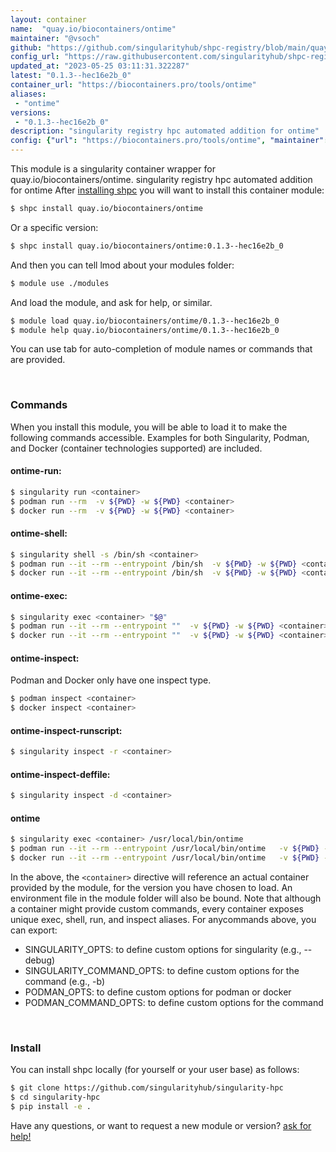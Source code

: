 ```yaml
---
layout: container
name:  "quay.io/biocontainers/ontime"
maintainer: "@vsoch"
github: "https://github.com/singularityhub/shpc-registry/blob/main/quay.io/biocontainers/ontime/container.yaml"
config_url: "https://raw.githubusercontent.com/singularityhub/shpc-registry/main/quay.io/biocontainers/ontime/container.yaml"
updated_at: "2023-05-25 03:11:31.322287"
latest: "0.1.3--hec16e2b_0"
container_url: "https://biocontainers.pro/tools/ontime"
aliases:
 - "ontime"
versions:
 - "0.1.3--hec16e2b_0"
description: "singularity registry hpc automated addition for ontime"
config: {"url": "https://biocontainers.pro/tools/ontime", "maintainer": "@vsoch", "description": "singularity registry hpc automated addition for ontime", "latest": {"0.1.3--hec16e2b_0": "sha256:7b24635eae78943080e36ac55dd3966b72cb8ba4f3183be7139def4e5119ca69"}, "tags": {"0.1.3--hec16e2b_0": "sha256:7b24635eae78943080e36ac55dd3966b72cb8ba4f3183be7139def4e5119ca69"}, "docker": "quay.io/biocontainers/ontime", "aliases": {"ontime": "/usr/local/bin/ontime"}}
---
```


This module is a singularity container wrapper for quay.io/biocontainers/ontime.
singularity registry hpc automated addition for ontime
After [installing shpc](#install) you will want to install this container module:


```bash
$ shpc install quay.io/biocontainers/ontime
```

Or a specific version:

```bash
$ shpc install quay.io/biocontainers/ontime:0.1.3--hec16e2b_0
```

And then you can tell lmod about your modules folder:

```bash
$ module use ./modules
```

And load the module, and ask for help, or similar.

```bash
$ module load quay.io/biocontainers/ontime/0.1.3--hec16e2b_0
$ module help quay.io/biocontainers/ontime/0.1.3--hec16e2b_0
```

You can use tab for auto-completion of module names or commands that are provided.

<br>

### Commands

When you install this module, you will be able to load it to make the following commands accessible.
Examples for both Singularity, Podman, and Docker (container technologies supported) are included.

#### ontime-run:

```bash
$ singularity run <container>
$ podman run --rm  -v ${PWD} -w ${PWD} <container>
$ docker run --rm  -v ${PWD} -w ${PWD} <container>
```

#### ontime-shell:

```bash
$ singularity shell -s /bin/sh <container>
$ podman run --it --rm --entrypoint /bin/sh  -v ${PWD} -w ${PWD} <container>
$ docker run --it --rm --entrypoint /bin/sh  -v ${PWD} -w ${PWD} <container>
```

#### ontime-exec:

```bash
$ singularity exec <container> "$@"
$ podman run --it --rm --entrypoint ""  -v ${PWD} -w ${PWD} <container> "$@"
$ docker run --it --rm --entrypoint ""  -v ${PWD} -w ${PWD} <container> "$@"
```

#### ontime-inspect:

Podman and Docker only have one inspect type.

```bash
$ podman inspect <container>
$ docker inspect <container>
```

#### ontime-inspect-runscript:

```bash
$ singularity inspect -r <container>
```

#### ontime-inspect-deffile:

```bash
$ singularity inspect -d <container>
```


#### ontime

```bash
$ singularity exec <container> /usr/local/bin/ontime
$ podman run --it --rm --entrypoint /usr/local/bin/ontime   -v ${PWD} -w ${PWD} <container> -c " $@"
$ docker run --it --rm --entrypoint /usr/local/bin/ontime   -v ${PWD} -w ${PWD} <container> -c " $@"
```



In the above, the `<container>` directive will reference an actual container provided
by the module, for the version you have chosen to load. An environment file in the
module folder will also be bound. Note that although a container
might provide custom commands, every container exposes unique exec, shell, run, and
inspect aliases. For anycommands above, you can export:

 - SINGULARITY_OPTS: to define custom options for singularity (e.g., --debug)
 - SINGULARITY_COMMAND_OPTS: to define custom options for the command (e.g., -b)
 - PODMAN_OPTS: to define custom options for podman or docker
 - PODMAN_COMMAND_OPTS: to define custom options for the command

<br>

### Install

You can install shpc locally (for yourself or your user base) as follows:

```bash
$ git clone https://github.com/singularityhub/singularity-hpc
$ cd singularity-hpc
$ pip install -e .
```

Have any questions, or want to request a new module or version? [ask for help!](https://github.com/singularityhub/singularity-hpc/issues)